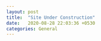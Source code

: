 ```yaml
---
layout: post
title:  "Site Under Construction"
date:   2020-08-28 22:03:36 +0530
categories: General
---
```


